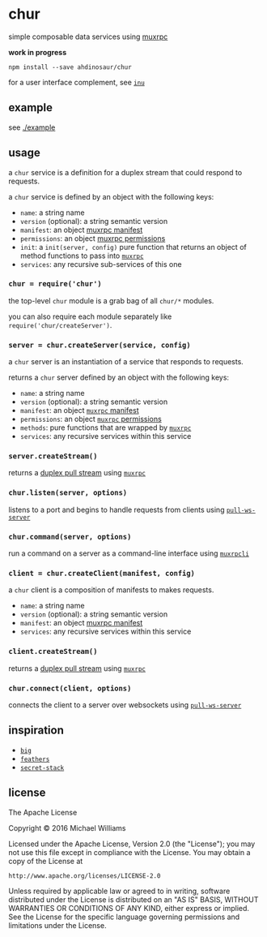 # chur

simple composable data services using [muxrpc](https://github.com/ssbc/muxrpc)

**work in progress**

```shell
npm install --save ahdinosaur/chur
```

for a user interface complement, see [`inu`](https://github.com/ahdinosaur/inu)

## example

see [./example](./example)

## usage

a `chur` service is a definition for a duplex stream that could respond to requests.

a `chur` service is defined by an object with the following keys:

- `name`: a string name
- `version` (optional): a string semantic version
- `manifest`: an object [muxrpc manifest](https://github.com/ssbc/muxrpc#manifest)
- `permissions`: an object [muxrpc permissions](https://github.com/ssbc/muxrpc#permissions)
- `init`: a `init(server, config)` pure function that returns an object of method functions to pass into [`muxrpc`](https://github.com/ssbc/muxrpc)
- `services`: any recursive sub-services of this one

### `chur = require('chur')`

the top-level `chur` module is a grab bag of all `chur/*` modules.

you can also require each module separately like `require('chur/createServer')`.

### `server = chur.createServer(service, config)`

a `chur` server is an instantiation of a service that responds to requests.

returns a `chur` server defined by an object with the following keys:

- `name`: a string name
- `version` (optional): a string semantic version
- `manifest`: an object [`muxrpc` manifest](https://github.com/ssbc/muxrpc#manifest)
- `permissions`: an object [`muxrpc` permissions](https://github.com/ssbc/muxrpc#permissions)
- `methods`: pure functions that are wrapped by [`muxrpc`](https://github.com/ssbc/muxrpc)
- `services`: any recursive services within this service

### `server.createStream()`

returns a [duplex pull stream](https://github.com/dominictarr/pull-stream-examples/blob/master/duplex.js) using [`muxrpc`](https://github.com/ssbc/muxrpc)

### `chur.listen(server, options)`

listens to a port and begins to handle requests from clients using [`pull-ws-server`](https://github.com/pull-stream/pull-ws-server)

### `chur.command(server, options)`

run a command on a server as a command-line interface using [`muxrpcli`](https://github.com/ssbc/muxrpcli)

### `client = chur.createClient(manifest, config)`

a `chur` client is a composition of manifests to makes requests.

- `name`: a string name
- `version` (optional): a string semantic version
- `manifest`: an object [muxrpc manifest](https://github.com/ssbc/muxrpc#manifest)
- `services`: any recursive services within this service

### `client.createStream()`

returns a [duplex pull stream](https://github.com/dominictarr/pull-stream-examples/blob/master/duplex.js) using [`muxrpc`](https://github.com/ssbc/muxrpc)

### `chur.connect(client, options)`

connects the client to a server over websockets using [`pull-ws-server`](https://github.com/pull-stream/pull-ws-server)

## inspiration

- [`big`](https://jfhbrook.github.io/2013/05/28/the-case-for-a-nodejs-framework.html)
- [`feathers`](http://feathersjs.com/)
- [`secret-stack`](https://github.com/ssbc/secret-stack)

## license

The Apache License

Copyright &copy; 2016 Michael Williams

Licensed under the Apache License, Version 2.0 (the "License");
you may not use this file except in compliance with the License.
You may obtain a copy of the License at

    http://www.apache.org/licenses/LICENSE-2.0

Unless required by applicable law or agreed to in writing, software
distributed under the License is distributed on an "AS IS" BASIS,
WITHOUT WARRANTIES OR CONDITIONS OF ANY KIND, either express or implied.
See the License for the specific language governing permissions and
limitations under the License.
